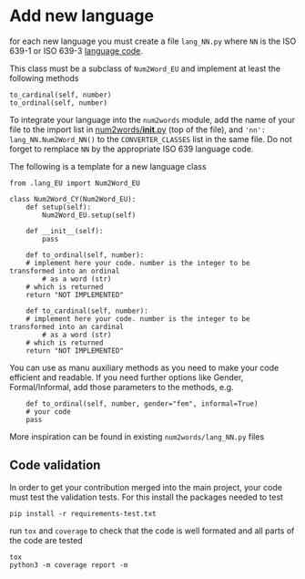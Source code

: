 # Add new language

for each new language you must create a file `lang_NN.py` where `NN` is the 
ISO 639-1 or ISO 639-3 [language code](https://en.wikipedia.org/wiki/List_of_ISO_639-1_codes).

This class must be a subclass of `Num2Word_EU` and implement at least the following methods

```
to_cardinal(self, number)
to_ordinal(self, number)
```

To integrate your language into the `num2words` module, add the name of  your file
to the import list in [num2words/__init__.py](num2words/__init__.py) (top of the file),
and `'nn': lang_NN.Num2Word_NN()` to the `CONVERTER_CLASSES` list in the same file.
Do not forget to remplace `NN` by the appropriate ISO 639 language code.

The following is a template for a new language class

```
from .lang_EU import Num2Word_EU

class Num2Word_CY(Num2Word_EU):
    def setup(self):
        Num2Word_EU.setup(self)

    def __init__(self):
        pass

    def to_ordinal(self, number):
	# implement here your code. number is the integer to be transformed into an ordinal
        # as a word (str)
	# which is returned
	return "NOT IMPLEMENTED"

    def to_cardinal(self, number):
	# implement here your code. number is the integer to be transformed into an cardinal
        # as a word (str)
	# which is returned
	return "NOT IMPLEMENTED"
```

You can use as manu auxiliary methods as you need to make your code efficient and readable.
If you need further options like Gender, Formal/Informal, add those parameters to the methods,
e.g.

```
    def to_ordinal(self, number, gender="fem", informal=True)
	# your code
	pass
```

More inspiration can be found in existing `num2words/lang_NN.py` files

## Code validation

In order to get your contribution merged into the main project, your code must test the validation tests.
For this install the packages needed to test

```
pip install -r requirements-test.txt
```

run `tox` and `coverage` to check that the code is well formated and all parts of the code are tested

```
tox
python3 -m coverage report -m
```

